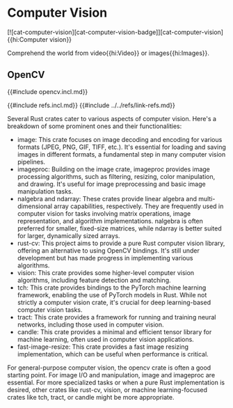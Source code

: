 # Computer Vision

[![cat-computer-vision][cat-computer-vision-badge]][cat-computer-vision]{{hi:Computer vision}}

Comprehend the world from video{{hi:Video}} or images{{hi:Images}}.

## OpenCV

{{#include opencv.incl.md}}

{{#include refs.incl.md}}
{{#include ../../refs/link-refs.md}}

<div class="hidden">

Several Rust crates cater to various aspects of computer vision.  Here's a breakdown of some prominent ones and their functionalities:

- image: This crate focuses on image decoding and encoding for various formats (JPEG, PNG, GIF, TIFF, etc.).  It's essential for loading and saving images in different formats, a fundamental step in many computer vision pipelines.
- imageproc: Building on the image crate, imageproc provides image processing algorithms, such as filtering, resizing, color manipulation, and drawing.  It's useful for image preprocessing and basic image manipulation tasks.
- nalgebra and ndarray: These crates provide linear algebra and multi-dimensional array capabilities, respectively.  They are frequently used in computer vision for tasks involving matrix operations, image representation, and algorithm implementations.  nalgebra is often preferred for smaller, fixed-size matrices, while ndarray is better suited for larger, dynamically sized arrays.
- rust-cv: This project aims to provide a pure Rust computer vision library, offering an alternative to using OpenCV bindings. It's still under development but has made progress in implementing various algorithms.
- vision:  This crate provides some higher-level computer vision algorithms, including feature detection and matching.
- tch: This crate provides bindings to the PyTorch machine learning framework, enabling the use of PyTorch models in Rust.  While not strictly a computer vision crate, it's crucial for deep learning-based computer vision tasks.
- tract: This crate provides a framework for running and training neural networks, including those used in computer vision.
- candle: This crate provides a minimal and efficient tensor library for machine learning, often used in computer vision applications.
- fast-image-resize: This crate provides a fast image resizing implementation, which can be useful when performance is critical.

For general-purpose computer vision, the opencv crate is often a good starting point.  For image I/O and manipulation, image and imageproc are essential.  For more specialized tasks or when a pure Rust implementation is desired, other crates like rust-cv, vision, or machine learning-focused crates like tch, tract, or candle might be more appropriate.

</div>
